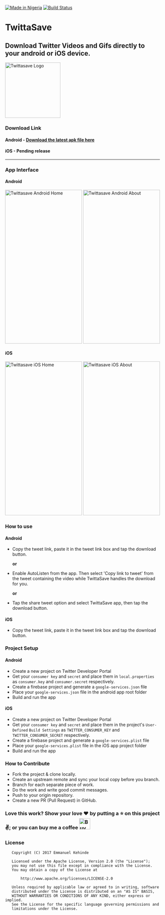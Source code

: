 [![Made in Nigeria](https://img.shields.io/badge/made%20in-nigeria-008751.svg?style=flat-square)](https://github.com/acekyd/made-in-nigeria)
[![Build Status](https://travis-ci.org/emmanuelkehinde/TwittaSave-Android.svg?branch=master)](https://travis-ci.org/emmanuelkehinde/TwittaSave-Android)

# TwittaSave

## Download Twitter Videos and Gifs directly to your android or iOS device.

<img src=https://raw.githubusercontent.com/emmanuelkehinde/TwittaSave-Mobile/master/screenshots/logo.png alt="Twittasave Logo" width=180 height=180/>

### Download Link

#### Android - [Download the latest apk file here](https://github.com/emmanuelkehinde/TwittaSave-Android/releases/download/v3.0/twittasave-release.apk)

#### iOS - Pending release

---
### App Interface

#### Android

<img src=https://raw.githubusercontent.com/emmanuelkehinde/TwittaSave-Mobile/master/screenshots/android/home.jpg alt="Twittasave Android Home" width=250 height=500/> <img src=https://raw.githubusercontent.com/emmanuelkehinde/TwittaSave-Mobile/master/screenshots/android/about.jpg alt="Twittasave Android About" width=250 height=500/>

#### iOS

<img src=https://raw.githubusercontent.com/emmanuelkehinde/TwittaSave-Mobile/master/screenshots/iOS/home.png alt="Twittasave iOS Home" width=250 height=500/> <img src=https://raw.githubusercontent.com/emmanuelkehinde/TwittaSave-Mobile/master/screenshots/iOS/about.png alt="Twittasave iOS About" width=250 height=500/>

### How to use

#### Android

- Copy the tweet link, paste it in the tweet link box and tap the download button.

  **or**
- Enable AutoListen from the app. Then select 'Copy link to tweet' from the tweet containing the video while TwittaSave handles the download for you.

  **or**
- Tap the share tweet option and select TwittaSave app, then tap the download button.

#### iOS

- Copy the tweet link, paste it in the tweet link box and tap the download button.



### Project Setup

#### Android

- Create a new project on Twitter Developer Portal
- Get your `consumer key` and `secret` and place them in `local.properties` as `consumer.key` and `consumer.secret` respectively.
- Create a firebase project and generate a `google-services.json` file
- Place your `google-services.json` file in the android app root folder
- Build and run the app

#### iOS

- Create a new project on Twitter Developer Portal
- Get your `consumer key` and `secret` and place them in the project's `User-Defined` `Build Settings` as `TWITTER_CONSUMER_KEY` and `TWITTER_CONSUMER_SECRET` respectively.
- Create a firebase project and generate a `google-services.plist` file
- Place your `google-services.plist` file in the iOS app project folder
- Build and run the app



### How to Contribute
- Fork the project & clone locally.
- Create an upstream remote and sync your local copy before you branch.
- Branch for each separate piece of work.
- Do the work and write good commit messages.
- Push to your origin repository.
- Create a new PR (Pull Request) in GitHub.



### Love this work? Show your love :heart: by putting a :star: on this project :v:; or you can buy me a coffee <a href='https://ko-fi.com/P5P0GMV2' target='_blank'><img height='36' style='border:0px;height:36px;' src='https://az743702.vo.msecnd.net/cdn/kofi2.png?v=0' border='0' alt='Buy Me a Coffee at ko-fi.com' /></a>

### License
```
   Copyright (C) 2017 Emmanuel Kehinde

   Licensed under the Apache License, Version 2.0 (the "License");
   you may not use this file except in compliance with the License.
   You may obtain a copy of the License at

       http://www.apache.org/licenses/LICENSE-2.0

   Unless required by applicable law or agreed to in writing, software
   distributed under the License is distributed on an "AS IS" BASIS,
   WITHOUT WARRANTIES OR CONDITIONS OF ANY KIND, either express or implied.
   See the License for the specific language governing permissions and
   limitations under the License.
```

